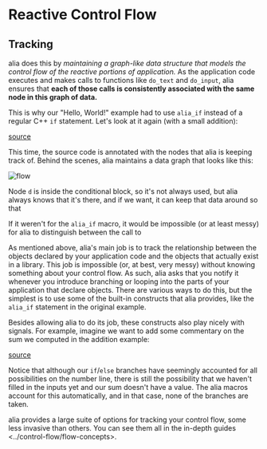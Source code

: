 Reactive Control Flow
=====================


Tracking
--------

alia does this by *maintaining a
graph-like data structure that models the control flow of the reactive portions
of application.* As the application code executes and makes calls to functions
like `do_text` and `do_input`, alia ensures that **each of those calls is
consistently associated with the same node in this graph of data.**

This is why our "Hello, World!" example had to use `alia_if` instead of a
regular C++ `if` statement. Let's look at it again (with a small addition):

[source](greeting.cpp ':include :fragment=expanded-greeting')

<div class="demo-panel">
<div id="expanded-greeting"></div>
</div>

This time, the source code is annotated with the nodes that alia is keeping
track of. Behind the scenes, alia maintains a data graph that looks like this:

![flow](data-graph.svg)

Node `d` is inside the conditional block, so it's not always used, but alia
always knows that it's there, and if we want, it can keep that data around so
that

If it weren't for the `alia_if` macro, it would be impossible (or at least
messy) for alia to distinguish between the call to

As mentioned above, alia's main job is to track the relationship between
the objects declared by your application code and the objects that
actually exist in a library. This job is impossible (or, at best, very
messy) without knowing something about your control flow. As such, alia
asks that you notify it whenever you introduce branching or looping into
the parts of your application that declare objects. There are various
ways to do this, but the simplest is to use some of the built-in
constructs that alia provides, like the `alia_if` statement in the
original example.

Besides allowing alia to do its job, these constructs also play nicely
with signals. For example, imagine we want to add some commentary on the
sum we computed in the addition example:

[source](addition.cpp ':include :fragment=analysis')

<div class="demo-panel">
<div id="addition-analysis"></div>
</div>

Notice that although our `if`/`else` branches have seemingly accounted
for all possibilities on the number line, there is still the possibility
that we haven't filled in the inputs yet and our sum doesn't have a
value. The alia macros account for this automatically, and in that case,
none of the branches are taken.

alia provides a large suite of options for tracking your control flow,
some less invasive than others. You can see them all in the
in-depth guides
&lt;../control-flow/flow-concepts&gt;.

